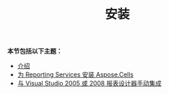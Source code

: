 ﻿---
title: 安装
type: docs
weight: 10
url: /zh/reportingservices/installation/
---
**本节包括以下主题：** 

- [介绍](/cells/zh/reportingservices/introduction/)
- [为 Reporting Services 安装 Aspose.Cells](/cells/zh/reportingservices/installing-aspose-cells-for-reporting-services/)
- [与 Visual Studio 2005 或 2008 报表设计器手动集成](/cells/zh/reportingservices/integrating-manually-with-visual-studio-2005-or-2008-report-designer/)
